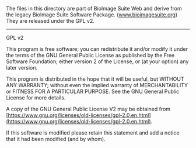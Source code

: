 The files in this directory are part of BioImage Suite Web and derive from the
legacy BioImage Suite Software Package. (www.bioimagesuite.org) They are
released under the GPL v2.
  
----------------------------------------------
  GPL v2

  This program is free software; you can redistribute it and/or
  modify it under the terms of the GNU General Public License
  as published by the Free Software Foundation; either version 2
  of the License, or (at your option) any later version.
  
  This program is distributed in the hope that it will be useful,
  but WITHOUT ANY WARRANTY; without even the implied warranty of
  MERCHANTABILITY or FITNESS FOR A PARTICULAR PURPOSE.  See the
  GNU General Public License for more details.
  
  A copy of the GNU General Public License V2 may be obtained from
  [https://www.gnu.org/licenses/old-licenses/gpl-2.0.en.html](https://www.gnu.org/licenses/old-licenses/gpl-2.0.en.html).
  
  If this software is modified please retain this statement and add a notice
  that it had been modified (and by whom).  
  
